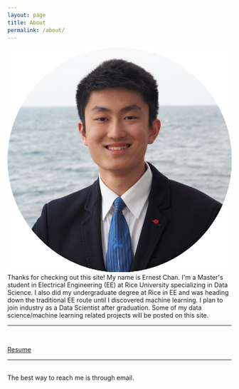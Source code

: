 ```yaml
---
layout: page
title: About
permalink: /about/
---
```


<img class="col one right" src="/img/prof_pic.gif">

<br/>
Thanks for checking out this site! My name is Ernest Chan. I'm a Master's student in Electrical Engineering (EE) at Rice University specializing in Data Science. I also did my undergraduate degree at Rice in EE and was heading down the traditional EE route until I discovered machine learning. I plan to join industry as a Data Scientist after graduation. Some of my data science/machine learning related projects will be posted on this site.



<br/>
<hr/>
<br/>

<a href="/img/ErnestChanResume.pdf">Resume</a>
<br/>
<hr/>
<br/>
<span class="contacticon center">
	<a href="mailto:ekc1@rice.edu"><i class="fa fa-envelope-square"></i></a>
	<a href="https://github.com/ErnestChan" target="_blank"><i class="fa fa-github-square"></i></a>
	<a href="https://www.linkedin.com/pub/ernest-chan/73/457/682" target="_blank"><i class="fa fa-linkedin-square"></i></a>
</span>

<div class="col three caption">
	The best way to reach me is through email.
</div>

